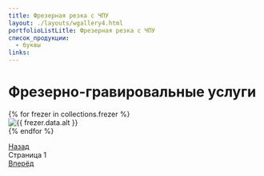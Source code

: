 ```yaml
---
title: Фрезерная резка с ЧПУ
layout: ./layouts/wgallery4.html
portfolioListLitle: Фрезерная резка с ЧПУ
список_продукции:
  - буквы
links:
---
```


<h1 id="1">Фрезерно-гравировальные услуги
</h1>

<div class="portfolio_works_container">
<div class="portfolio_works__grid4">
{% for frezer in collections.frezer %}
<div
class="portfolio_works_wrapper"
data-name="{{ frezer.data.name }}"
data-description="{{ frezer.data.description }}"
>
<div class="portfolio_works_imgcontainer">
<img src="{{ frezer.data.img }}" alt="{{ frezer.data.alt }}" />
</div>
</div>
{% endfor %}
</div>
<div class="portfolio_works__grid-description">
<p class="portfolio_works__grid4-description-title"></p>
<p class="portfolio_works__grid4-description-sub"></p>
</div>
</div>
<div class="pagination">
<a href="#1" class="pagination-prev4">Назад</a>
<div class="pagination-page">
Страница <span class="pagination-page-num4">1</span>
</div>
<a href="#1" class="pagination-next4">Вперёд</a>
</div>
